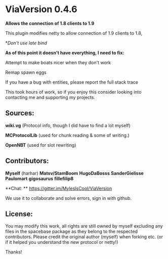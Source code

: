 # ViaVersion 0.4.6
**Allows the connection of 1.8 clients to 1.9**

This plugin modifies netty to allow connection of 1.9 clients to 1.8,

**Don't use late bind*

**As of this point it doesn't have everything, I need to fix:**

Attempt to make boats nicer when they don't work

Remap spawn eggs

If you have a bug with entities, please report the full stack trace


This took hours of work, so if you enjoy this consider looking into contacting me and supporting my projects.


Sources:
--------

**wiki.vg** (Protocol info, though I did have to find a lot myself)

**MCProtocolLib** (used for chunk reading & some of writing.)

**OpenNBT** (used for slot rewriting)



Contributors:
--------

**Myself** (harhar)
**Matsv/StamBoom**
**HugoDaBosss**
**SanderGielisse**
**Paulomart**
**gigosaurus**
**fillefilip8**

**Chat: ** https://gitter.im/MylesIsCool/ViaVersion

We use it to collaborate and solve errors, sign in with github.

License:
--------

You may modify this work, all rights are still owned by myself excluding any files in the spacebase package as they belong to the respected contributors. Please credit the original author (myself) when forking etc. (or if it helped you understand the new protocol or netty!)


Thanks!


